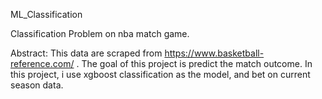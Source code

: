 ML_Classification

Classification Problem on nba match game. 

Abstract:
This data are scraped from https://www.basketball-reference.com/ . The goal of this project is predict the match outcome.
In this project, i use xgboost classification as the model, and bet on current season data.
